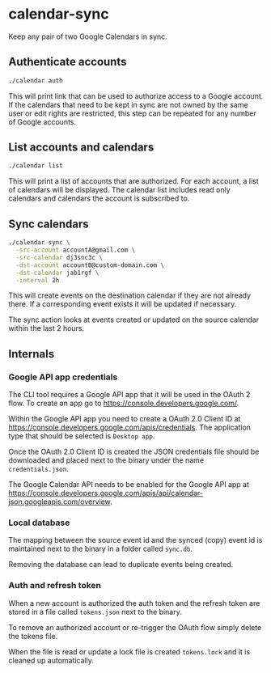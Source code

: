 # calendar-sync

Keep any pair of two Google Calendars in sync.

## Authenticate accounts

```bash
./calendar auth
```

This will print link that can be used to authorize access to a Google account.
If the calendars that need to be kept in sync are not owned by the same user
or edit rights are restricted, this step can be repeated for any number of
Google accounts.

## List accounts and calendars

```bash
./calendar list
```

This will print a list of accounts that are authorized. For each account, a list
of calendars will be displayed. The calendar list includes read only calendars
and calendars the account is subscribed to.

## Sync calendars

```bash
./calendar sync \
  -src-account accountA@gmail.com \
  -src-calendar dj3snc3c \
  -dst-account accountB@custom-domain.com \
  -dst-calendar jab1rgf \
  -interval 2h
```

This will create events on the destination calendar if they are not already
there. If a corresponding event exists it will be updated if necessary.

The sync action looks at events created or updated on the source calendar
within the last 2 hours.

## Internals

### Google API app credentials

The CLI tool requires a Google API app that it will be used in the OAuth 2 flow.
To create an app go to https://console.developers.google.com/.

Within the Google API app you need to create a OAuth 2.0 Client ID at
https://console.developers.google.com/apis/credentials. The application type
that should be selected is `Desktop app`.

Once the OAuth 2.0 Client ID is created the JSON credentials file should be
downloaded and placed next to the binary under the name `credentials.json`.

The Google Calendar API needs to be enabled for the Google API app at
https://console.developers.google.com/apis/api/calendar-json.googleapis.com/overview.

### Local database

The mapping between the source event id and the synced (copy) event id is
maintained next to the binary in a folder called `sync.db`.

Removing the database can lead to duplicate events being created.

### Auth and refresh token

When a new account is authorized the auth token and the refresh token are stored
in a file called `tokens.json` next to the binary.

To remove an authorized account or re-trigger the OAuth flow simply delete the
tokens file.

When the file is read or update a lock file is created `tokens.lock` and it is
cleaned up automatically.
